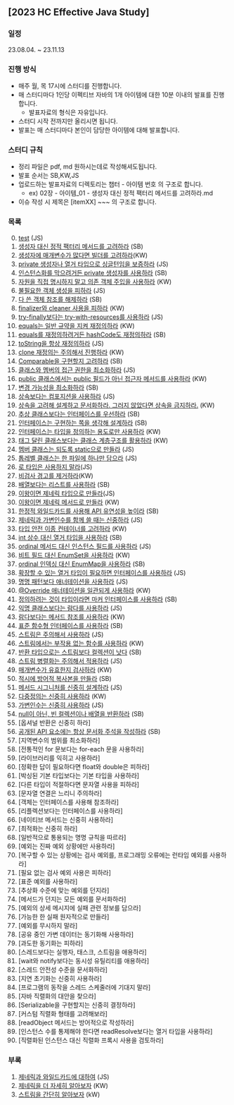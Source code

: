 ## [2023 HC Effective Java Study]

### 일정
23.08.04. ~ 23.11.13

### 진행 방식
- 매주 월, 목 17시에 스터디를 진행합니다.
- 매 스터디마다 1인당 이펙티브 자바의 1개 아이템에 대한 10분 이내의 발표를 진행합니다.
  - 발표자료의 형식은 자유입니다.
- 스터디 시작 전까지만 올리시면 됩니다.
- 발표는 매 스터디마다 본인이 담당한 아이템에 대해 발표합니다.

### 스터디 규칙
- 정리 파일은 pdf, md 원하시는데로 작성해셔도됩니다.
- 발표 순서는 SB,KW,JS
- 업로드하는 발표자료의 디렉토리는 챕터 - 아이템 번호 의 구조로 합니다.
  - ex) 02장 - 아이템_01 - 생성자 대신 정적 팩터리 메서드를 고려하라.md
- 이슈 작성 시 제목은 [itemXX] ~~~ 의 구조로 합니다.

### 목록
0. [test](02장/아이템_00/test.md) (JS)
1. [생성자 대신 정적 팩터리 메서드를 고려하라](02장/아이템_01/생성자_대신_정적_팩터리_메서드를_고려하라.md) (SB)
2. [생성자에 매개변수가 많다면 빌더를 고려하라](02장/아이템_02/생성자에_매개변수가_많다면_빌더를_고려하라.md)(KW)
3. [private 생성자나 열거 타입으로 싱글턴임을 보증하라](02장/아이템_03/private_생성자나_열거_타입으로_싱글턴임을_보증하라.md) (JS)
4. [인스턴스화를 막으려거든 private 생성자를 사용하라](02장/아이템_04/인스턴스화를_막으려거든_private_생성자를_사용하라.md) (SB)
5. [자원을 직접 명시하지 말고 의존 객체 주입을 사용하라](02장/아이템_05/자원을_직접_명시하지_말고_의존_객체_주입을_사용하라.md) (KW)
6. [불필요한 객체 생성을 피하라](02장/아이템_06/불필요한_객체_생성을_피하라.md) (JS)
7. [다 쓴 객체 참조를 해제하라](02장/아이템_07/다_쓴_객체_참조를_해제하라.md) (SB)
8. [finalizer와 cleaner 사용을 피하라](02장/아이템_08/finalizer와_cleaner사용을_피하라.md) (KW)
9. [try-finally보다는 try-with-resources를 사용하라](02장/아이템_09/try-finally_보다는_try-with-resources를_사용하라.md) (JS)
10. [equals는 일반 규약을 지켜 재정의하라](03장/아이템_10/equals는_일반_규약을_지켜_재정의하라.md) (KW)
11. [equals를 재정의하려거든 hashCode도 재정의하라](03장/아이템_11/equals를_재정의_하려거든_hashCode도_재정의하라.md) (SB)
12. [toString을 항상 재정의하라](03장/아이템_12/toString을_항상_재정의하라.md) (JS)
13. [clone 재정의는 주의해서 진행하라](03장/아이템_13/clone_재정의는_주의해서_진행하라.md) (KW)
14. [Comparable을 구현할지 고려하라](03장/아이템_14/Comparable을_구현할지_고려하라.md) (SB)
15. [클래스와 멤버의 접근 권한을 최소화하라](04장/아이템_15/클래스와_멤버의_접근_권한을_최소화하라.md) (JS)
16. [public 클래스에서는 public 필드가 아닌 접근자 메서드를 사용하라](04장/아이템_16/public_클래스에서는_public_필드가_아닌_접근자_메서드를_사용하라.md) (KW)
17. [변경 가능성을 최소화하라](04장/아이템_17/변경_가능성을_최소화하라.md) (SB)
18. [상속보다는 컴포지션을 사용하라](04장/아이템_18/상속보다는_컴포지션을_사용하라.md) (JS)
19. [상속을 고려해 설계하고 문서화하라. 그러지 않았다면 상속을 금지하라.](04장/아이템_21/인터페이스는_구현하는_쪽을_생각해_설계하라.md) (KW)
20. [추상 클래스보다는 인터페이스를 우선하라](04장/아이템_20/추상_클래스_보다는_인터페이스를_우선하라.md) (SB)
21. [인터페이스는 구현하는 쪽을 생각해 설계하라](04장/아이템_21/인터페이스는_구현하는_쪽을_생각해_설계하라.md) (SB)
22. [인터페이스는 타입을 정의하는 용도로만 사용하라](04장/아이템_22/인터페이스는_타입을_정의하는_용도로만_사용하라.md) (KW)
23. [태그 달린 클래스보다는 클래스 계층구조를 활용하라](04장/아이템_23/태그_달린_클래스보다는_클래스_계층구조를_활용하라.md) (KW)
24. [멤버 클래스는 되도록 static으로 만들라](04장/아이템_24/멤버_클래스는_되도록_static으로_만들라.md) (JS)
25. [톱레벨 클래스는 한 파일에 하나만 담으라](04장/아이템_25/톱레벨_클래스는_한_파일에_하나만_담으라.md) (JS)
26. [로 타입은 사용하지 말라](05장/아이템_26/로_타입은_사용하지_말라.md)(JS)
27. [비검사 경고를 제거하라](05장/아이템_27/비검사_경고를_제거하라.md)(KW)
28. [배열보다는 리스트를 사용하라](05장/아이템_28/배열보다는_리스트를_사용하라.md) (SB)
29. [이왕이면 제네릭 타입으로 만들라](05장/아이템_29/이왕이면_제네릭_타입으로_만들라.md)(JS)
30. [이왕이면 제네릭 메서드로 만들라](05장/아이템_30/이왕이면_제네릭_메서드로_만들라.md) (KW)
31. [한정적 와일드카드를 사용해 API 유연성을 높이라](05장/아이템_31/한정적_와일드카드를_사용해_API_유연성을_높이라.md) (SB)
32. [제네릭과 가변인수를 함께 쓸 때는 신중하라](05장/아이템_32/제네릭과_가변인수를_함께_쓸_때는_신중하라.md) (JS)
33. [타입 안전 이종 컨테이너를 고려하라](05장/아이템_33/타입_안전_이종_컨테이너를_고려하라.md) (KW)
34. [int 상수 대신 열거 타입을 사용하라](06장/아이템_34/int_상수_대신_열거_타입을_사용하라.md) (SB)
35. [ordinal 메서드 대신 인스턴스 필드를 사용하라](06장/아이템_35/ordinal_메서드_대신_인스턴스_필드를_사용하라.md) (JS)
36. [비트 필드 대신 EnumSet을 사용하라](06장/아이템_36/비트_필드_대신_EnumSet을_사용하라.md) (KW)
37. [ordinal 인덱싱 대신 EnumMap을 사용하라](06장/아이템_37/ordinal_인덱싱_대신_EnumMap을_사용하라.md) (SB)
38. [확장할 수 있는 열거 타입이 필요하면 인터페이스를 사용하라](06장/아이템_38/확장할_수_있는_열거_타입이_필요하면_인터페이스를_사용하라.md) (JS)
39. [명명 패턴보다 애너테이션을 사용하라](06장/아이템_39/명명_패턴보다_애너테이션을_사용하라.md) (JS)
40. [@Override 애너테이션을 일관되게 사용하라](06장/아이템_40/@Override_애너테이션을_일관되게_사용하라.md) (KW)
41. [정의하려는 것이 타입이라면 마커 인터페이스를 사용하라](06장/아이템_41/정의하려는_것이_타입이라면_마커_인터페이스를_사용하라.md) (SB)
42. [익명 클래스보다는 람다를 사용하라](07장/아이템_42/익명_클래스보다는_람다를_사용하라.md) (JS)
43. [람다보다는 메서드 참조를 사용하라](07장/아이템_43/람다보다는_메서드_참조를_사용하라.md) (KW)
44. [표준 함수형 인터페이스를 사용하라](07장/아이템_44/표준_함수형_인터페이스를_사용하라.md) (SB)
45. [스트림은 주의해서 사용하라](07장/아이템_45/스트림은_주의해서_사용하라.md) (JS)
46. [스트림에서는 부작용 없는 함수를 사용하라](07장/아이템_46/스트림에서는_부작용_없는_함수를_사용하라.md) (KW)
47. [반환 타입으로는 스트림보다 컬렉션이 낫다](07장/아이템_47/반환_타입으로는_스트림보다_컬렉션이_낫다.md) (SB)
48. [스트림 병렬화는 주의해서 적용하라](07장/아이템_48/스트림_병렬화는_주의해서_적용하라.md) (JS)
49. [매개변수가 유효한지 검사하라](08장/아이템_49/매개변수가_유효한지_검사하라.md) (KW)
50. [적시에 방어적 복사본을 만들라](08장/아이템_50/적시에_방어적_복사본을_만들라.md) (SB)
51. [메서드 시그니처를 신중히 설계하라](08장/아이템_51/메서드_시그니처를_신중히_설계하라.md) (JS)
52. [다중정의는 신중히 사용하라](08장/아이템_52/다중정의는_신중히_사용하라.md) (KW)
53. [가변인수는 신중히 사용하라](08장/아이템_53/가변인수는_신중히_사용하라.md) (JS)
54. [null이 아닌, 빈 컬렉션이나 배열을 반환하라](08장/아이템_54/null이_아닌,_빈_컬렉션이나_배열을_반환하라.md) (SB)
55. [옵셔널 반환은 신중히 하라]
56. [공개된 API 요소에는 항상 문서화 주석을 작성하라](08장/아이템_56/공개된_API_요소에는_항상_문서화_주석을_작성하라.md) (SB)
57. [지역변수의 범위를 최소화하라]
58. [전통적인 for 문보다는 for-each 문을 사용하라]
59. [라이브러리를 익히고 사용하라]
60. [정확한 답이 필요하다면 float와 double은 피하라]
61. [박싱된 기본 타입보다는 기본 타입을 사용하라]
62. [다른 타입이 적절하다면 문자열 사용을 피하라]
63. [문자열 연결은 느리니 주의하라]
64. [객체는 인터페이스를 사용해 참조하라]
65. [리플렉션보다는 인터페이스를 사용하라]
66. [네이티브 메서드는 신중히 사용하라]
67. [최적화는 신중히 하라]
68. [일반적으로 통용되는 명명 규칙을 따르라]
69. [예외는 진짜 예외 상황에만 사용하라]
70. [복구할 수 있는 상황에는 검사 예외를, 프로그래밍 오류에는 런타임 예외를 사용하라]
71. [필요 없는 검사 예외 사용은 피하라]
72. [표준 예외를 사용하라]
73. [추상화 수준에 맞는 예외를 던지라]
74. [메서드가 던지는 모든 예외를 문서화하라]
75. [예외의 상세 메시지에 실패 관련 정보를 담으라]
76. [가능한 한 실패 원자적으로 만들라]
77. [예외를 무시하지 말라]
78. [공유 중인 가변 데이터는 동기화해 사용하라]
79. [과도한 동기화는 피하라]
80. [스레드보다는 실행자, 태스크, 스트림을 애용하라]
81. [wait와 notify보다는 동시성 유틸리티를 애용하라]
82. [스레드 안전성 수준을 문서화하라]
83. [지연 초기화는 신중히 사용하라]
84. [프로그램의 동작을 스레드 스케줄러에 기대지 말라]
85. [자바 직렬화의 대안을 찾으라]
86. [Serializable을 구현할지는 신중히 결정하라]
87. [커스텀 직렬화 형태를 고려해보라]
88. [readObject 메서드는 방어적으로 작성하라]
89. [인스턴스 수를 통제해야 한다면 readResolve보다는 열거 타입을 사용하라]
90. [직렬화된 인스턴스 대신 직렬화 프록시 사용을 검토하라]

### 부록
1. [제네릭과 와일드카드에 대하여](부록/제네릭과_와일드카드에_대하여.md) (JS)
2. [제네릭을 더 자세히 알아보자](부록/제네릭을_더_자세히_알아보자.md) (KW)
3. [스트림을 간단히 알아보자](부록/스트림을_간단히_알아보자.md) (kW)